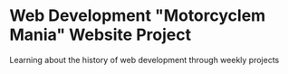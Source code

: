 # Web Development "Motorcyclem Mania" Website Project

Learning about the history of web development through weekly projects
